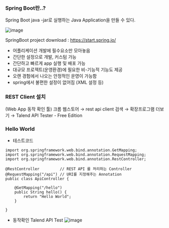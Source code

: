 ### Spring Boot란..?
Spring Boot java -jar로 실행하는 Java Application을 만들 수 있다.

![image](https://user-images.githubusercontent.com/87292447/150909696-4f65b178-a2f1-4e9f-b11d-0552d06f6a28.png)

SpringBoot project download : https://start.spring.io/

- 어플리케이션 개발에 필수요소만 모아놓음
- 간단한 설정으로 개발, 커스텀 가능
- 간단하고 빠르게 app 실행 및 배포 가능
- 대규모 프로젝트(운영환경)에 필요한 비-기능적 기능도 제공
- 오랜 경험에서 나오는 안정적인 운영이 가능함
- spring에서 불편한 설정이 없어짐 (XML 설정 등)


### REST Client 설치
(Web App 동작 확인 툴)
크롬 웹스토어 → rest api client 검색 → 확장프로그램 더보기 → Talend API Tester - Free Edition

### Hello World

* 테스트코드
```
import org.springframework.web.bind.annotation.GetMapping;
import org.springframework.web.bind.annotation.RequestMapping;
import org.springframework.web.bind.annotation.RestController;

@RestController			// REST API 를 처리하는 Controller
@RequestMapping("/api") // URI를 지정해주는 Annotation
public class ApiController {
	
	@GetMapping("/hello")
	public String hello() {
		return "Hello World";
	}

}
```


* 동작확인
Talend API Test
![image](https://user-images.githubusercontent.com/87292447/150912273-22ffcec7-23a3-47c0-90a2-e2cc2f0b5743.png)




